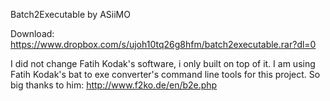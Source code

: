 Batch2Executable by ASiiMO

Download: https://www.dropbox.com/s/ujoh10tq26g8hfm/batch2executable.rar?dl=0



I did not change Fatih Kodak's software, i only built on top of it.
I am using Fatih Kodak's bat to exe converter's command line tools for this project.
So big thanks to him:
http://www.f2ko.de/en/b2e.php
